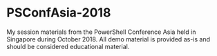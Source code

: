 # PSConfAsia-2018

My session materials from the PowerShell Conference Asia held in Singapore during October 2018. All demo material is provided as-is
and should be considered educational material.

